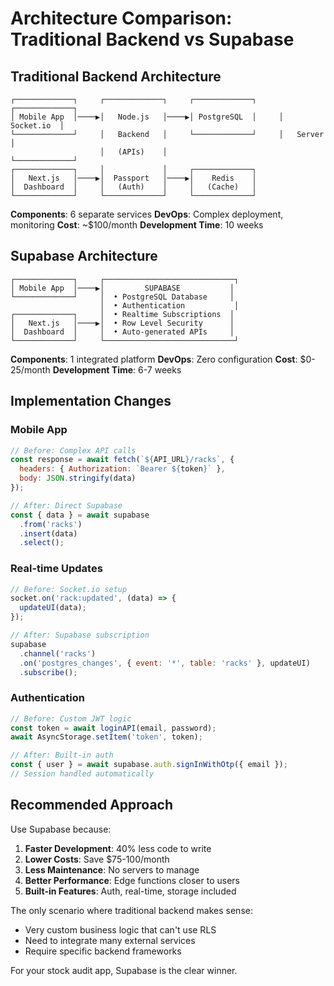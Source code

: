 # Architecture Comparison: Traditional Backend vs Supabase

## Traditional Backend Architecture
```
┌─────────────┐     ┌─────────────┐     ┌─────────────┐     ┌─────────────┐
│ Mobile App  │────▶│   Node.js   │────▶│ PostgreSQL  │     │  Socket.io  │
└─────────────┘     │   Backend   │     └─────────────┘     │   Server    │
                    │   (APIs)    │                          └─────────────┘
┌─────────────┐     │             │     ┌─────────────┐
│   Next.js   │────▶│  Passport   │────▶│    Redis    │
│  Dashboard  │     │   (Auth)    │     │   (Cache)   │
└─────────────┘     └─────────────┘     └─────────────┘
```

**Components**: 6 separate services
**DevOps**: Complex deployment, monitoring
**Cost**: ~$100/month
**Development Time**: 10 weeks

## Supabase Architecture
```
┌─────────────┐     ┌─────────────────────────────┐
│ Mobile App  │────▶│         SUPABASE           │
└─────────────┘     │  • PostgreSQL Database     │
                    │  • Authentication           │
┌─────────────┐     │  • Realtime Subscriptions  │
│   Next.js   │────▶│  • Row Level Security      │
│  Dashboard  │     │  • Auto-generated APIs     │
└─────────────┘     └─────────────────────────────┘
```

**Components**: 1 integrated platform
**DevOps**: Zero configuration
**Cost**: $0-25/month
**Development Time**: 6-7 weeks

## Implementation Changes

### Mobile App
```javascript
// Before: Complex API calls
const response = await fetch(`${API_URL}/racks`, {
  headers: { Authorization: `Bearer ${token}` },
  body: JSON.stringify(data)
});

// After: Direct Supabase
const { data } = await supabase
  .from('racks')
  .insert(data)
  .select();
```

### Real-time Updates
```javascript
// Before: Socket.io setup
socket.on('rack:updated', (data) => {
  updateUI(data);
});

// After: Supabase subscription
supabase
  .channel('racks')
  .on('postgres_changes', { event: '*', table: 'racks' }, updateUI)
  .subscribe();
```

### Authentication
```javascript
// Before: Custom JWT logic
const token = await loginAPI(email, password);
await AsyncStorage.setItem('token', token);

// After: Built-in auth
const { user } = await supabase.auth.signInWithOtp({ email });
// Session handled automatically
```

## Recommended Approach

Use Supabase because:
1. **Faster Development**: 40% less code to write
2. **Lower Costs**: Save $75-100/month
3. **Less Maintenance**: No servers to manage
4. **Better Performance**: Edge functions closer to users
5. **Built-in Features**: Auth, real-time, storage included

The only scenario where traditional backend makes sense:
- Very custom business logic that can't use RLS
- Need to integrate many external services
- Require specific backend frameworks

For your stock audit app, Supabase is the clear winner.